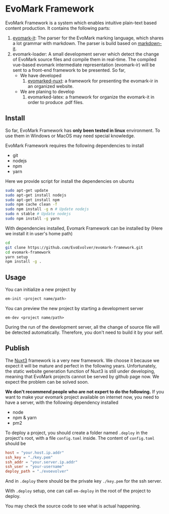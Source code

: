 # EvoMark Framework

EvoMark Framework is a system which enables intuitive plain-text based content production. It contains the following parts:

1. [evomark-it](https://github.com/EvoEvolver/evomark-it): The parser for the EvoMark marking language, which shares a lot grammar with markdown. The parser is build based on [markdown-it](https://github.com/markdown-it/markdown-it). 
1. evomark-loader: A small development server which detect the change of EvoMark source files and compile them in real-time. The compiled vue-based evomark intermediate representation (evomark-ir) will be sent to a front-end framework to be presented. So far, 
    - We have developed
        1. [evomarked-nuxt](https://github.com/EvoEvolver/evomarked-nuxt): a framework for presenting the evomark-ir in an organized website.
    - We are planing to develop
        1. evomarked-latex: a framework for organize the evomark-it in order to produce .pdf files.

## Install

So far, EvoMark Framework has **only been tested in linux** environment. To use them in Windows or MacOS may need special knowledge. 

EvoMark Framework requires the following dependencies to install
- git
- nodejs
- npm
- yarn

Here we provide script for install the dependencies on ubuntu
```bash
sudo apt-get update
sudo apt-get install nodejs
sudo apt-get install npm
sudo npm cache clean -f
sudo npm install -g n # Update nodejs
sudo n stable # Update nodejs
sudo npm install -g yarn
```

With dependencies installed, Evomark Framework can be installed by (Here we install it in user's home path)
```bash
cd 
git clone https://github.com/EvoEvolver/evomark-framework.git
cd evomark-framework
yarn setup
npm install -g .
```

## Usage
You can initialize a new project by
```bash
em-init <project name/path>
```
You can preview the new project by starting a development server
```
em-dev <project name/path>
```
During the run of the development server, all the change of source file will be detected automatically. Therefore, you don't need to build it by your self.

## Publish 

The [Nuxt3](https://v3.nuxtjs.org/) framework is a very new framework. We choose it because we expect it will be mature and perfect in the following years. Unfortunately, the static website generation function of Nuxt3 is still under developing, meaning that EvoMark projects cannot be served by github page now. We expect the problem can be solved soon.

**We don't recommend people who are not expert to do the following.** If you want to make your evomark project available on internet now, you need to have a server, with the following dependency installed
- node
- npm & yarn
- pm2

To deploy a project, you should create a folder named `.deploy` in the project's root, with a file `config.toml` inside.
The content of `config.toml` should be
```toml
host = "your.host.ip.addr"
ssh_key = "./key.pem"
ssh_addr = "your.server.ip.addr"
ssh_user = "your-username"
deploy_path = "./evoevolver"
```
And in `.deploy` there should be the private key `./key.pem` for the ssh server.

With `.deploy` setup, one can call `em-deploy` in the root of the project to deploy.

You may check the source code to see what is actual happening.